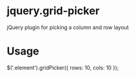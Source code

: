 jquery.grid-picker
==================

jQuery plugin for picking a column and row layout

Usage
====

$('.element').gridPicker({
   rows: 10,
   cols: 10
});

